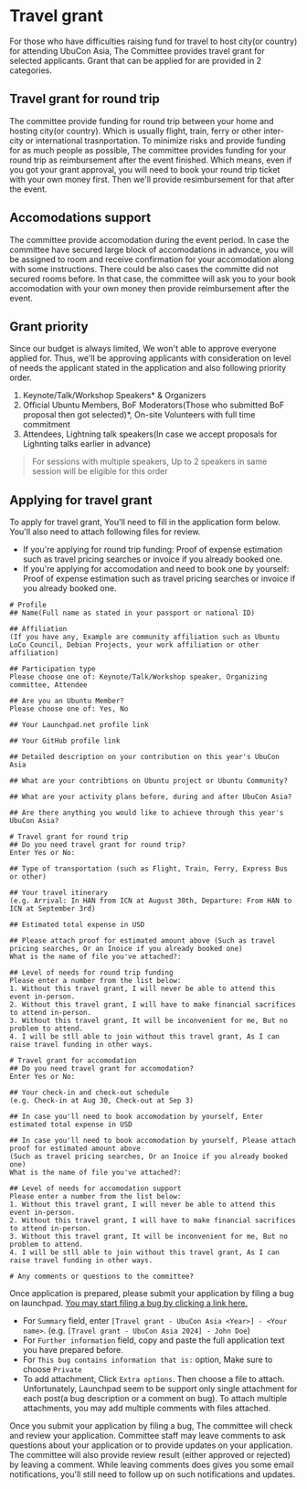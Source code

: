 # Travel grant

For those who have difficulties raising fund for travel to host city(or country) for attending UbuCon Asia, The Committee provides travel grant for selected applicants. Grant that can be applied for are provided in 2 categories.

## Travel grant for round trip
The committee provide funding for round trip between your home and hosting city(or country). Which is usually flight, train, ferry or other inter-city or international trasnportation. To minimize risks and provide funding for as much people as possible, The committee provides funding for your round trip as reimbursement after the event finished. Which means, even if you got your grant approval, you will need to book your round trip ticket with your own money first. Then we'll provide resimbursement for that after the event. 

## Accomodations support
The committee provide accomodation during the event period. In case the committee have secured large block of accomodations in advance, you will be assigned to room and receive confirmation for your accomodation along with some instructions. There could be also cases the committe did not secured rooms before. In that case, the committee will ask you to your book accomodation with your own money then provide reimbursement after the event.

## Grant priority
Since our budget is always limited, We won't able to approve everyone applied for. Thus, we'll be approving applicants with consideration on level of needs the applicant stated in the application and also following priority order.

1. Keynote/Talk/Workshop Speakers* & Organizers
2. Official Ubuntu Members, BoF Moderators(Those who submitted BoF proposal then got selected)*, On-site Volunteers with full time commitment
3. Attendees, Lightning talk speakers(In case we accept proposals for Lighnting talks earlier in advance)

> For sessions with multiple speakers, Up to 2 speakers in same session will be eligible for this order

## Applying for travel grant
To apply for travel grant, You'll need to fill in the application form below. You'll also need to attach following files for review.

- If you're applying for round trip funding: Proof of expense estimation such as travel pricing searches or invoice if you already booked one.
- If you're applying for accomodation and need to book one by yourself: Proof of expense estimation such as travel pricing searches or invoice if you already booked one.

```
# Profile
## Name(Full name as stated in your passport or national ID)

## Affiliation
(If you have any, Example are community affiliation such as Ubuntu LoCo Council, Debian Projects, your work affiliation or other affiliation)

## Participation type
Please choose one of: Keynote/Talk/Workshop speaker, Organizing committee, Attendee

## Are you an Ubuntu Member?
Please choose one of: Yes, No

## Your Launchpad.net profile link

## Your GitHub profile link

## Detailed description on your contribution on this year's UbuCon Asia

## What are your contribtions on Ubuntu project or Ubuntu Community?

## What are your activity plans before, during and after UbuCon Asia?

## Are there anything you would like to achieve through this year's UbuCon Asia?

# Travel grant for round trip
## Do you need travel grant for round trip?
Enter Yes or No: 
 
## Type of transportation (such as Flight, Train, Ferry, Express Bus or other)

## Your travel itinerary
(e.g. Arrival: In HAN from ICN at August 30th, Departure: From HAN to ICN at September 3rd)

## Estimated total expense in USD

## Please attach proof for estimated amount above (Such as travel pricing searches, Or an Inoice if you already booked one)
What is the name of file you've attached?: 

## Level of needs for round trip funding
Please enter a number from the list below:
1. Without this travel grant, I will never be able to attend this event in-person. 
2. Without this travel grant, I will have to make financial sacrifices to attend in-person. 
3. Without this travel grant, It will be inconvenient for me, But no problem to attend. 
4. I will be stll able to join without this travel grant, As I can raise travel funding in other ways.

# Travel grant for accomodation
## Do you need travel grant for accomodation?
Enter Yes or No: 

## Your check-in and check-out schedule
(e.g. Check-in at Aug 30, Check-out at Sep 3)

## In case you'll need to book accomodation by yourself, Enter estimated total expense in USD

## In case you'll need to book accomodation by yourself, Please attach proof for estimated amount above
(Such as travel pricing searches, Or an Inoice if you already booked one)
What is the name of file you've attached?: 

## Level of needs for accomodation support
Please enter a number from the list below:
1. Without this travel grant, I will never be able to attend this event in-person. 
2. Without this travel grant, I will have to make financial sacrifices to attend in-person. 
3. Without this travel grant, It will be inconvenient for me, But no problem to attend. 
4. I will be stll able to join without this travel grant, As I can raise travel funding in other ways.

# Any comments or questions to the committee?
```

Once application is prepared, please submit your application by filing a bug on launchpad. [You may start filing a bug by clicking a link here.](https://bugs.launchpad.net/ubucon-asia-travel-support/+filebug)

- For `Summary` field, enter `[Travel grant - UbuCon Asia <Year>] - <Your name>`. (e.g. `[Travel grant - UbuCon Asia 2024] - John Doe`)
- For `Further information` field, copy and paste the full application text you have prepared before.
- For `This bug contains information that is:` option, Make sure to choose `Private`
- To add attachment, Click `Extra options`. Then choose a file to attach. Unfortunately, Launchpad seem to be support only single attachment for each post(a bug description or a comment on bug). To attach multiple attachments, you may add multiple comments with files attached.

Once you submit your application by filing a bug, The committee will check and review your application. Committee staff may leave comments to ask questions about your application or to provide updates on your application. The committee will also provide review result (either approved or rejected) by leaving a comment. While leaving comments does gives you some email notifications, you'll still need to follow up on such notifications and updates.  
